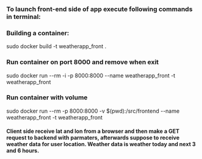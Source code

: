 ### To launch front-end side of app execute following commands in terminal:
### Building a container:
 sudo docker build -t weatherapp_front .
### Run container on port 8000 and remove when exit
 sudo docker run --rm -i -p 8000:8000 --name weatherapp_front -t weatherapp_front
 ### Run container with volume
sudo docker run --rm -p 8000:8000 -v $(pwd):/src/frontend --name weatherapp_front -t weatherapp_front
#### Client side receive lat and lon from a browser and then make a GET request to backend with parmaters, afterwards suppose to receive weather data for user location. Weather data is weather today and next 3 and 6 hours.